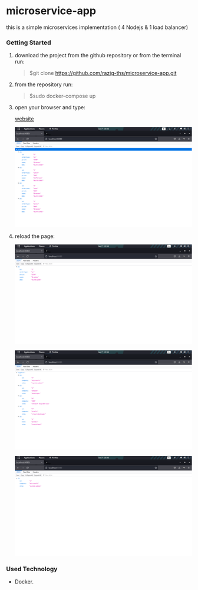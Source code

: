 # microservice-app

this is a simple microservices implementation ( 4 Nodejs & 1 load balancer)

### Getting Started
 1. download the project from the github repository or from the terminal run:
    >$git clone https://github.com/razig-ths/microservice-app.git


 2. from the repository run:
    >$sudo docker-compose up


 3. open your browser and type:

    [website](http://localhost:8080/)

    ![Alt text](/screen/1.png)

 4. reload the page:

    ![Alt text](/screen/2.png)

    ![Alt text](/screen/3.png)

    ![Alt text](/screen/4.png)

### Used Technology
 * Docker.
